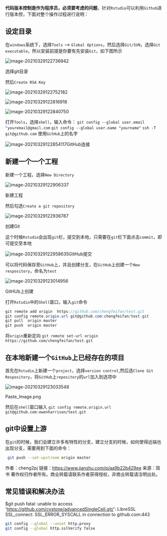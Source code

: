 **代码版本控制是作为程序员，必须要考虑的问题**，针对`Rstudio`可以利用`Github`进行版本控，下面对整个操作过程进行说明：

## 设定目录

在`windows`系统下，选择`Tools` --> `Global Options`，然后选择`Git/SVN`，选择`Git executable`，所以安装前提是你要有先安装`Git`，如下图所示

![image-20210329122736942](https://gitee.com/cystone2020/document/raw/master/image-20210329122736942.png)

选择git目录


 然后`Create RSA Key`

![image-20210329122752182](https://gitee.com/cystone2020/document/raw/master/image-20210329122752182.png)

![image-20210329122816918](https://gitee.com/cystone2020/document/raw/master/image-20210329122816918.png)

![image-20210329122840750](https://gitee.com/cystone2020/document/raw/master/image-20210329122840750.png)

打开`Tools`，选择`shell`，输入命令：
 `git config --global user.email "youremail@gmail.com`
 `git config --global user.name "yourname"`
 `ssh -T git@github.com`
 使用`GitHub`上的名字

![image-20210329122854117](https://gitee.com/cystone2020/document/raw/master/image-20210329122854117.png)GitHub连接

## 新建一个一个工程

新建一个工程，选择`New Directory`

![image-20210329122906337](https://gitee.com/cystone2020/document/raw/master/image-20210329122906337.png)

新建工程

然后勾选`Create a git repository`

![image-20210329122936787](https://gitee.com/cystone2020/document/raw/master/image-20210329122936787.png)

创建Git

这个时候`Rstudio`会出现`git`栏，提交到本地，只需要在`git`栏下面点击`commit`，即可提交至本地

![image-20210329122958635](https://gitee.com/cystone2020/document/raw/master/image-20210329122958635.png)GitHub提交



可以将代码保存至`GitHub`上，并且创建分支，在`GitHub`上创建一个`New respository`，命名为`test`

![image-20210329123014956](https://gitee.com/cystone2020/document/raw/master/image-20210329123014956.png)

GitHUb上创建

打开`Rstudio`中的`Shell`窗口，输入`git`命令



```csharp
git remote add origin  https://github.com/chengfeifan/test.git
git config remote.origin.url git@github.com:chengfeifan/test.git
git pull  origin master
git push  origin master
```

将`origin`重新定向
 `git remote set-url origin https://github.com/chengfeifan/test.git`

## 在本地新建一个`GitHub`上已经存在的项目

首先在`Rstudio`上新建一个`project`，选择`version control`,然后选`Clone Git Respository`，将`GitHub`上`repository`的`url`加入到选项中

![image-20210329123033548](https://gitee.com/cystone2020/document/raw/master/image-20210329123033548.png)

Paste_Image.png

然后在`shell`窗口输入
 `git config remote.origin.url git@github.com:ewenharrison/test.git`

## git中设置上游

在`git`的时候，我们会建立许多有特性的分支，建立分支的时候，如何使得远端也出现分支，需要用到下面的命令：



```bash
 git push --set-upstream origin master
```



作者：cheng2pj
链接：https://www.jianshu.com/p/aa9b22b429ee
来源：简书
著作权归作者所有。商业转载请联系作者获得授权，非商业转载请注明出处。



## 常见错误和解决办法

$git push
fatal: unable to access 'https://github.com/cystone/advancedSingleCell.git/': LibreSSL SSL_connect: SSL_ERROR_SYSCALL in connection to github.com:443

```bash
git config --global --unset http.proxy
git config --global http.sslVerify false
```



